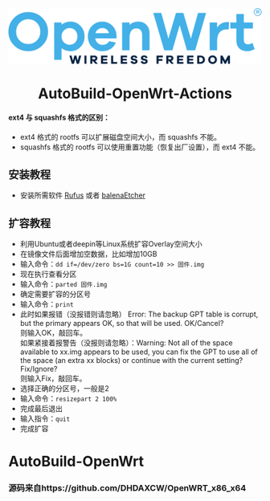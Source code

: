 <div align="center">
<img width="768" src="https://github.com/KPI0/AutoBuild-OpenWrt/blob/main/picture/OpenWrt.png"/>
<h1>AutoBuild-OpenWrt-Actions</h1>
</div>

#### ext4 与 squashfs 格式的区别：
- ext4 格式的 rootfs 可以扩展磁盘空间大小，而 squashfs 不能。
- squashfs 格式的 rootfs 可以使用重置功能（恢复出厂设置），而 ext4 不能。
## 安装教程
- 安装所需软件 [Rufus](https://rufus.ie/zh/) 或者 [balenaEtcher](https://etcher.balena.io/)
## 扩容教程
- 利用Ubuntu或者deepin等Linux系统扩容Overlay空间大小
- 在镜像文件后面增加空数据，比如增加10GB
- 输入命令：```dd if=/dev/zero bs=1G count=10 >> 固件.img```
- 现在执行查看分区
- 输入命令：```parted 固件.img```
- 确定需要扩容的分区号
- 输入命令：```print```
- 此时如果报错（没报错则请忽略）
Error: The backup GPT table is corrupt, but the primary appears OK, so that will be used.
OK/Cancel?  
则输入OK，敲回车。  
如果紧接着报警告（没报则请忽略）：Warning: Not all of the space available to xx.img appears to be used, you
can fix the GPT to use all of the space (an extra xx blocks) or continue with the current setting?
Fix/Ignore?  
则输入Fix，敲回车。  
- 选择正确的分区号，一般是2
- 输入命令：```resizepart 2 100%```
- 完成最后退出
- 输入指令：```quit```
- 完成扩容

# AutoBuild-OpenWrt
### 源码来自https://github.com/DHDAXCW/OpenWRT_x86_x64
